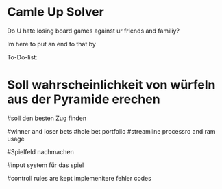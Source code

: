 # Camle Up Solver
 

Do U hate losing board games against ur friends and familiy?

Im here to put an end to that by 



To-Do-list:

# Soll wahrscheinlichkeit von würfeln aus der Pyramide erechen 

#soll den besten Zug finden

#winner and loser bets
#hole bet portfolio 
#streamline processro and ram usage 

#Spielfeld nachmachen

#input system für das spiel

#controll rules are kept
implemenitere fehler codes
